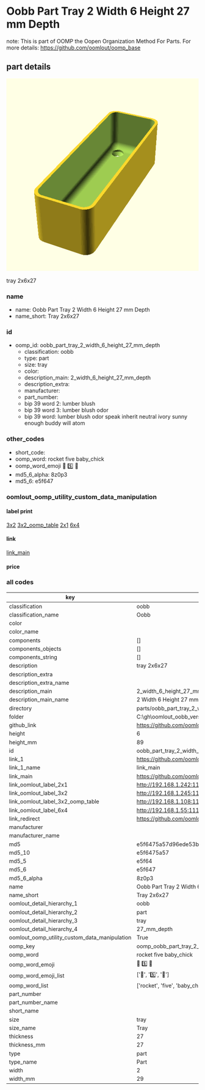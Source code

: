 # Oobb Part Tray 2 Width 6 Height 27 mm Depth  

note: This is part of OOMP the Oopen Organization Method For Parts. For more details: https://github.com/oomlout/oomp_base

##  part details
  

[![](3dpr.png)](3dpr.png)

tray 2x6x27



### name
* name: Oobb Part Tray 2 Width 6 Height 27 mm Depth
* name_short: Tray 2x6x27 
### id
* oomp_id: oobb_part_tray_2_width_6_height_27_mm_depth
  * classification: oobb
  * type: part
  * size: tray
  * color: 
  * description_main: 2_width_6_height_27_mm_depth
  * description_extra: 
  * manufacturer: 
  * part_number: 
  * bip 39 word 2: lumber blush
  * bip 39 word 3: lumber blush odor
  * bip 39 word: lumber blush odor speak inherit neutral ivory sunny enough buddy will atom

### other_codes
* short_code: 
* oomp_word: rocket five baby_chick
* oomp_word_emoji :rocket: :five: :baby_chick:
* md5_6_alpha: 8z0p3
* md5_6: e5f647






### oomlout_oomp_utility_custom_data_manipulation
#### label print
[3x2](http://192.168.1.245:1112/?label=oomp%208z0p3)
[3x2_oomp_table](http://192.168.1.108:1112/?label=oomp%208z0p3)
[2x1](http://192.168.1.242:1112/?label=oomp%208z0p3)
[6x4](http://192.168.1.55:1112/?label=oomp%208z0p3)    

#### link

[link_main](https://github.com/oomlout/oomlout_oobb_version_4_generated_parts/tree/main/navigation_oomp/oobb/part/tray/2_width_6_height_27_mm_depth/part)                              

#### price







### all codes 
| key | value |  
| --- | --- |  
| classification | oobb |  
| classification_name | Oobb |  
| color |  |  
| color_name |  |  
| components | [] |  
| components_objects | [] |  
| components_string | [] |  
| description | tray 2x6x27 |  
| description_extra |  |  
| description_extra_name |  |  
| description_main | 2_width_6_height_27_mm_depth |  
| description_main_name | 2 Width 6 Height 27 mm Depth |  
| directory | parts/oobb_part_tray_2_width_6_height_27_mm_depth |  
| folder | C:\gh\oomlout_oobb_version_4_generated_parts\parts\oobb_part_tray_2_width_6_height_27_mm_depth |  
| github_link | https://github.com/oomlout/oomlout_oomp_part_src/tree/main/parts/oobb_part_tray_2_width_6_height_27_mm_depth |  
| height | 6 |  
| height_mm | 89 |  
| id | oobb_part_tray_2_width_6_height_27_mm_depth |  
| link_1 | https://github.com/oomlout/oomlout_oobb_version_4_generated_parts/tree/main/navigation_oomp/oobb/part/tray/2_width_6_height_27_mm_depth/part |  
| link_1_name | link_main |  
| link_main | https://github.com/oomlout/oomlout_oobb_version_4_generated_parts/tree/main/navigation_oomp/oobb/part/tray/2_width_6_height_27_mm_depth/part |  
| link_oomlout_label_2x1 | http://192.168.1.242:1112/?label=oomp%208z0p3 |  
| link_oomlout_label_3x2 | http://192.168.1.245:1112/?label=oomp%208z0p3 |  
| link_oomlout_label_3x2_oomp_table | http://192.168.1.108:1112/?label=oomp%208z0p3 |  
| link_oomlout_label_6x4 | http://192.168.1.55:1112/?label=oomp%208z0p3 |  
| link_redirect | https://github.com/oomlout/oomlout_oobb_version_4_generated_parts/tree/main/parts/oobb_tray_02_06_27 |  
| manufacturer |  |  
| manufacturer_name |  |  
| md5 | e5f6475a57d96ede53b9ed0d32462427 |  
| md5_10 | e5f6475a57 |  
| md5_5 | e5f64 |  
| md5_6 | e5f647 |  
| md5_6_alpha | 8z0p3 |  
| name | Oobb Part Tray 2 Width 6 Height 27 mm Depth |  
| name_short | Tray 2x6x27  |  
| oomlout_detail_hierarchy_1 | oobb |  
| oomlout_detail_hierarchy_2 | part |  
| oomlout_detail_hierarchy_3 | tray |  
| oomlout_detail_hierarchy_4 | 27_mm_depth |  
| oomlout_oomp_utility_custom_data_manipulation | True |  
| oomp_key | oomp_oobb_part_tray_2_width_6_height_27_mm_depth |  
| oomp_word | rocket five baby_chick |  
| oomp_word_emoji | :rocket: :five: :baby_chick: |  
| oomp_word_emoji_list | [':rocket:', ':five:', ':baby_chick:'] |  
| oomp_word_list | ['rocket', 'five', 'baby_chick'] |  
| part_number |  |  
| part_number_name |  |  
| short_name |  |  
| size | tray |  
| size_name | Tray |  
| thickness | 27 |  
| thickness_mm | 27 |  
| type | part |  
| type_name | Part |  
| width | 2 |  
| width_mm | 29 |  
